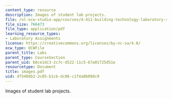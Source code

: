 ```yaml
---
content_type: resource
description: Images of student lab projects.
file: /ol-ocw-studio-app/courses/4-411-building-technology-laboratory-spring-2004/df540db22c85b1cbdc86c1f4a0b09dc9_images.pdf
file_size: 766473
file_type: application/pdf
learning_resource_types:
- Laboratory Assignments
license: https://creativecommons.org/licenses/by-nc-sa/4.0/
ocw_type: OCWFile
parent_title: Labs
parent_type: CourseSection
parent_uid: b8ce1dc3-2c7c-d522-11c5-67a01725d51e
resourcetype: Document
title: images.pdf
uid: df540db2-2c85-b1cb-dc86-c1f4a0b09dc9
---
```

Images of student lab projects.